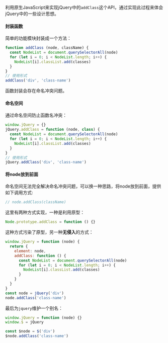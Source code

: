利用原生JavaScript来实现jQuery中的`addClass`这个API，通过实现此过程来体会jQuery中的一些设计思想。

#### 封装函数
简单的功能模块封装成一个方法：
```js
function addClass (node, className) {
  const NodeList = document.querySelectorAll(node)
  for (let i = 0; i < NodeList.length; i++) {
    NodeList[i].classList.add(classes)
  }
}
// 使用形式
addClass('div', 'class-name')
```

函数封装会存在命名冲突问题。

#### 命名空间
通过命名空间防止函数名冲突：
```js
window.jQuery = {}
jQuery.addClass = function (node, class) {
  const NodeList = document.querySelectorAll(node)
  for (let i = 0; i < NodeList.length; i++) {
    NodeList[i].classList.add(classes)
  }
}
// 使用形式
jQuery.addClass('div', 'class-name')
```

#### 将node放到前面
命名空间无法完全解决命名冲突问题，可以换一种思路，将node放到前面，提供如下调用方式: 
```js
// node.addClass(className)
```

这里有两种方式实现，一种是利用原型：
```js
Node.prototype.addClass = function () {}
```

这种方式污染了原型，另一种**无侵入**的方式：
```js
window.jQuery = function (node) {
  return {
    element: node,
    addClass: function () {
      const NodeList = document.querySelectorAll(node)
      for (let i = 0; i < NodeList.length; i++) {
        NodeList[i].classList.add(classes)
      }
    }
  }
}
const node = jQuery('div')
node.addClass('class-name')
```

最后为`jquery`维护一个别名：
```js
window.jQuery = function (node) {}
window.$ = jQuery

const $node = $('div')
$node.addClass('class-name')
```
